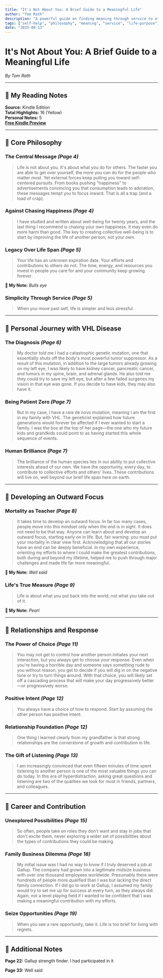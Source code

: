 ```yaml
---
title: "It's Not About You: A Brief Guide to a Meaningful Life"
author: "Tom Rath"
description: "A powerful guide on finding meaning through service to others rather than self-focused pursuits. Rath shares personal insights about living with a rare genetic condition while emphasizing how our contributions to others create lasting impact."
tags: ["self-help", "philosophy", "meaning", "service", "life-purpose"]
date: "2025-09-13"
---
```


# It's Not About You: A Brief Guide to a Meaningful Life

*By Tom Rath*

---

## 📖 My Reading Notes

**Source:** Kindle Edition  
**Total Highlights:** 16 (Yellow)  
**Personal Notes:** 5  
**[Free Kindle Preview](https://read.amazon.com/kp/kshare?asin=B07YXSLVX7)**

---

## 🎯 Core Philosophy

### The Central Message *(Page 4)*

> Life is not about you. It's about what you do for others. The faster you are able to get over yourself, the more you can do for the people who matter most. Yet external forces keep pulling you toward self-centered pursuits. From books pushing "happiness" to advertisements convincing you that consumption leads to adoration, these messages tempt you to focus inward. That is all a trap (and a load of crap).

### Against Chasing Happiness *(Page 4)*

> I have studied and written about well-being for twenty years, and the last thing I recommend is chasing your own happiness. It may even do more harm than good. The key to creating collective well-being is to start by improving the life of another person, not your own.

### Legacy Over Life Span *(Page 5)*

> Your life has an unknown expiration date. Your efforts and contributions to others do not. The time, energy, and resources you invest in people you care for and your community keep growing forever.

**💭 My Note:** *Bulls eye*

### Simplicity Through Service *(Page 5)*

> When you move past self, life is simpler and less stressful.

---

## 🏥 Personal Journey with VHL Disease

### The Diagnosis *(Page 6)*

> My doctor told me I had a catastrophic genetic mutation, one that essentially shuts off the body's most powerful tumor suppressor. As a result of this mutation, in addition to the large tumors already growing on my left eye, I was likely to have kidney cancer, pancreatic cancer, and tumors in my spine, brain, and adrenal glands. He also told me they could try to save my left eye, but after a few failed surgeries my vision in that eye was gone. If you decide to have kids, they may also have it.

### Being Patient Zero *(Page 7)*

> But in my case, I have a rare de novo mutation, meaning I am the first in my family with VHL. The geneticist explained how future generations would forever be affected if I ever wanted to start a family. I was the box at the top of her page—the one who my future kids and grandkids could point to as having started this whole sequence of events.

### Human Brilliance *(Page 7)*

> The brilliance of the human species lies in our ability to put collective interests ahead of our own. We have the opportunity, every day, to contribute to collective efforts and others' lives. These contributions will live on, well beyond our brief life span here on earth.

---

## 🧭 Developing an Outward Focus

### Mortality as Teacher *(Page 8)*

> It takes time to develop an outward focus. In far too many cases, people move into this mindset only when the end is in sight. It does not need to be that way. Anyone can learn about and develop an outward focus, starting early on in life. But, fair warning: you must put your mortality in clear view first. Acknowledging that all our stories have an end can be deeply beneficial. In my own experience, orienting my efforts to where I could make the greatest contributions, both during and beyond my lifetime, helped me to push through major challenges and made life far more meaningful.

**💭 My Note:** *Well said*

### Life's True Measure *(Page 9)*

> Life is about what you put back into the world, not what you take out of it.

**💭 My Note:** *Pearl*

---

## 🤝 Relationships and Response

### The Power of Choice *(Page 11)*

> You may not get to control how another person initiates your next interaction, but you always get to choose your response. Even when you're having a horrible day and someone says something rude to you without reason, you get to decide if you will dig in on the negative tone or try to turn things around. With that choice, you will likely set off a cascading process that will make your day progressively better—or progressively worse.

### Positive Intent *(Page 12)*

> You always have a choice of how to respond. Start by assuming the other person has positive intent.

### Relationship Foundation *(Page 12)*

> One thing I learned clearly from my grandfather is that strong relationships are the cornerstone of growth and contribution in life.

### The Gift of Listening *(Page 13)*

> I am increasingly convinced that even fifteen minutes of time spent listening to another person is one of the most valuable things you can do today. In this era of hyperdistraction, asking great questions and listening are two of the qualities we look for most in friends, partners, and colleagues.

---

## 💼 Career and Contribution

### Unexplored Possibilities *(Page 15)*

> So often, people take on roles they don't want and stay in jobs that don't excite them, never exploring a wider set of possibilities about the types of contributions they could be making.

### Family Business Dilemma *(Page 18)*

> My initial issue was I had no way to know if I truly deserved a job at Gallup. The company had grown into a legitimate midsize business with over one thousand employees worldwide. Presumably there were hundreds of people more qualified than I was but lacking the direct family connection. If I did go to work at Gallup, I assumed my family would try to set me up for success at every turn, as they always did. Again, not a level playing field if I wanted to be confident that I was making a meaningful contribution with my efforts.

### Seize Opportunities *(Page 19)*

> When you see a rare opportunity, take it. Life is too brief for living with regrets.

---

## 📝 Additional Notes

**Page 22:** Gallup strength finder. I had participated in it

**Page 33:** Well said